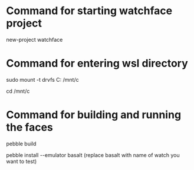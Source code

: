 # Command for starting watchface project
new-project watchface

# Command for entering wsl directory
sudo mount -t drvfs C: /mnt/c

cd /mnt/c

# Command for building and running the faces
pebble build

pebble install --emulator basalt (replace basalt with name of watch you want to test)
